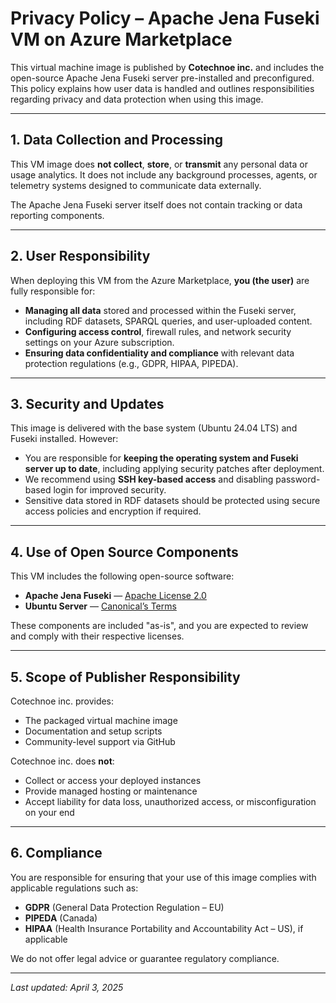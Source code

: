 # Privacy Policy – Apache Jena Fuseki VM on Azure Marketplace

This virtual machine image is published by **Cotechnoe inc.** and includes the open-source Apache Jena Fuseki server pre-installed and preconfigured. This policy explains how user data is handled and outlines responsibilities regarding privacy and data protection when using this image.

---

## 1. Data Collection and Processing

This VM image does **not collect**, **store**, or **transmit** any personal data or usage analytics. It does not include any background processes, agents, or telemetry systems designed to communicate data externally.

The Apache Jena Fuseki server itself does not contain tracking or data reporting components.

---

## 2. User Responsibility

When deploying this VM from the Azure Marketplace, **you (the user)** are fully responsible for:

- **Managing all data** stored and processed within the Fuseki server, including RDF datasets, SPARQL queries, and user-uploaded content.
- **Configuring access control**, firewall rules, and network security settings on your Azure subscription.
- **Ensuring data confidentiality and compliance** with relevant data protection regulations (e.g., GDPR, HIPAA, PIPEDA).

---

## 3. Security and Updates

This image is delivered with the base system (Ubuntu 24.04 LTS) and Fuseki installed. However:

- You are responsible for **keeping the operating system and Fuseki server up to date**, including applying security patches after deployment.
- We recommend using **SSH key-based access** and disabling password-based login for improved security.
- Sensitive data stored in RDF datasets should be protected using secure access policies and encryption if required.

---

## 4. Use of Open Source Components

This VM includes the following open-source software:

- **Apache Jena Fuseki** — [Apache License 2.0](https://www.apache.org/licenses/LICENSE-2.0)
- **Ubuntu Server** — [Canonical’s Terms](https://ubuntu.com/legal/terms-and-policies)

These components are included "as-is", and you are expected to review and comply with their respective licenses.

---

## 5. Scope of Publisher Responsibility

Cotechnoe inc. provides:
- The packaged virtual machine image
- Documentation and setup scripts
- Community-level support via GitHub

Cotechnoe inc. does **not**:
- Collect or access your deployed instances
- Provide managed hosting or maintenance
- Accept liability for data loss, unauthorized access, or misconfiguration on your end

---

## 6. Compliance

You are responsible for ensuring that your use of this image complies with applicable regulations such as:

- **GDPR** (General Data Protection Regulation – EU)
- **PIPEDA** (Canada)
- **HIPAA** (Health Insurance Portability and Accountability Act – US), if applicable

We do not offer legal advice or guarantee regulatory compliance.

---


_Last updated: April 3, 2025_
